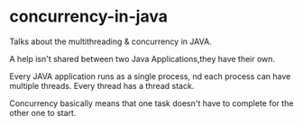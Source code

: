 # concurrency-in-java
Talks about the multithreading &amp; concurrency in JAVA.

A help isn't shared between two Java Applications,they have their own.

Every JAVA application runs as a single process, nd each process can have multiple threads.
Every thread has a thread stack.

Concurrency basically means that one task doesn't have to complete for the other one to start.


